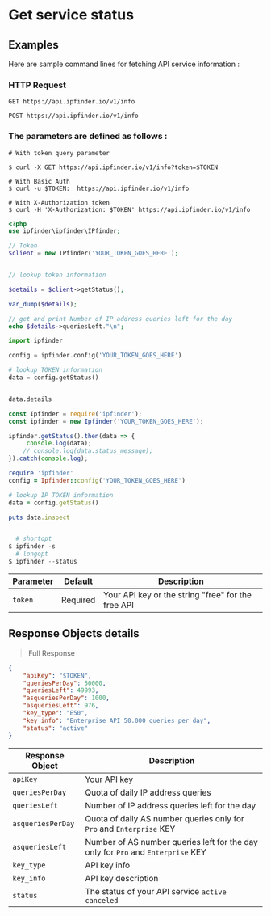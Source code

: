 # Get service status

## Examples
Here are sample command lines for fetching API service information :

### HTTP Request

`GET https://api.ipfinder.io/v1/info`

`POST https://api.ipfinder.io/v1/info`

### The parameters are defined as follows :
```shell
# With token query parameter

$ curl -X GET https://api.ipfinder.io/v1/info?token=$TOKEN 

# With Basic Auth
$ curl -u $TOKEN:  https://api.ipfinder.io/v1/info

# With X-Authorization token
$ curl -H 'X-Authorization: $TOKEN' https://api.ipfinder.io/v1/info
```
```php
<?php 
use ipfinder\ipfinder\IPfinder;

// Token
$client = new IPfinder('YOUR_TOKEN_GOES_HERE'); 


// lookup token information

$details = $client->getStatus();

var_dump($details);

// get and print Number of IP address queries left for the day
echo $details->queriesLeft."\n"; 
```

```python
import ipfinder

config = ipfinder.config('YOUR_TOKEN_GOES_HERE')

# lookup TOKEN information
data = config.getStatus()


data.details
```
```javascript
const Ipfinder = require('ipfinder');
const ipfinder = new Ipfinder('YOUR_TOKEN_GOES_HERE');

ipfinder.getStatus().then(data => {
     console.log(data);
    // console.log(data.status_message);
}).catch(console.log);
```

```ruby
require 'ipfinder'
config = Ipfinder::config('YOUR_TOKEN_GOES_HERE')

# lookup IP TOKEN information
data = config.getStatus()

puts data.inspect
```

```powershell

  # shortopt
$ ipfinder -s 
  # longopt
$ ipfinder --status 

```

Parameter | Default | Description
--------- | ------- | -----------
`token`     | Required | Your API key or the string "free" for the free API




## Response Objects details

> Full Response


```json
{
    "apiKey": "$TOKEN",
    "queriesPerDay": 50000,
    "queriesLeft": 49993,
    "asqueriesPerDay": 1000,
    "asqueriesLeft": 976,
    "key_type": "E50",
    "key_info": "Enterprise API 50.000 queries per day",
    "status": "active"
}

```

Response Object   | Description
---------         |  -----------
`apiKey`          |  Your API key
`queriesPerDay`   |  Quota of daily IP address queries
`queriesLeft`     |  Number of IP address queries left for the day
`asqueriesPerDay` |  Quota of daily AS number queries only for `Pro` and `Enterprise` KEY
`asqueriesLeft`   |  Number of AS number queries left for the day only for `Pro` and `Enterprise` KEY
`key_type`        |  API key info
`key_info`        |  API key description
`status`          |  The status of your API service `active` `canceled`
